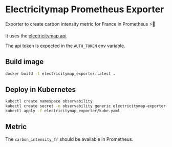 # Electricitymap Prometheus Exporter

Exporter to create carbon intensity metric for France in Prometheus ⚡️🌱

It uses the [electricitymap api](https://app.electricitymaps.com/).

The api token is expected in the `AUTH_TOKEN` env variable.

## Build image

```bash
docker build -t electricitymap_exporter:latest .
```

## Deploy in Kubernetes

```bash
kubectl create namespace observability
kubectl create secret -n observability generic electricitymap-exporter-secret --from-literal=AUTH_TOKEN=<token>
kubectl apply -f electricitymap_exporter/kube.yaml
```

## Metric

The `carbon_intensity_fr` should be available in Prometheus.
